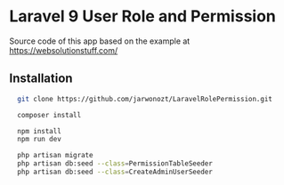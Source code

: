 
# Laravel 9 User Role and Permission

Source code of this app based on the example at https://websolutionstuff.com/


## Installation



```bash
  git clone https://github.com/jarwonozt/LaravelRolePermission.git
```
```bash
  composer install
```
```bash
  npm install
  npm run dev
```
```bash
  php artisan migrate
  php artisan db:seed --class=PermissionTableSeeder
  php artisan db:seed --class=CreateAdminUserSeeder
```
